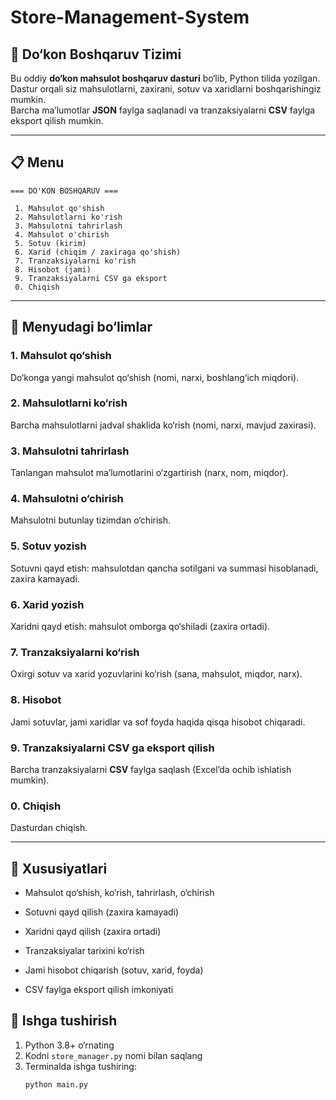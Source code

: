 # Store-Management-System

## 🏪 Do‘kon Boshqaruv Tizimi

Bu oddiy **do‘kon mahsulot boshqaruv dasturi** bo‘lib, Python tilida yozilgan.  
Dastur orqali siz mahsulotlarni, zaxirani, sotuv va xaridlarni boshqarishingiz mumkin.  
Barcha ma’lumotlar **JSON** faylga saqlanadi va tranzaksiyalarni **CSV** faylga eksport qilish mumkin.

---
## 📋 Menu
```
=== DO'KON BOSHQARUV ===

 1. Mahsulot qo'shish
 2. Mahsulotlarni ko'rish
 3. Mahsulotni tahrirlash
 4. Mahsulot o'chirish
 5. Sotuv (kirim)
 6. Xarid (chiqim / zaxiraga qo'shish)
 7. Tranzaksiyalarni ko'rish
 8. Hisobot (jami)
 9. Tranzaksiyalarni CSV ga eksport
 0. Chiqish
```

---

## 📖 Menyudagi bo‘limlar

### 1. Mahsulot qo‘shish
Do‘konga yangi mahsulot qo‘shish (nomi, narxi, boshlang‘ich miqdori).

### 2. Mahsulotlarni ko‘rish
Barcha mahsulotlarni jadval shaklida ko‘rish (nomi, narxi, mavjud zaxirasi).

### 3. Mahsulotni tahrirlash
Tanlangan mahsulot ma’lumotlarini o‘zgartirish (narx, nom, miqdor).

### 4. Mahsulotni o‘chirish
Mahsulotni butunlay tizimdan o‘chirish.

### 5. Sotuv yozish
Sotuvni qayd etish: mahsulotdan qancha sotilgani va summasi hisoblanadi, zaxira kamayadi.

### 6. Xarid yozish
Xaridni qayd etish: mahsulot omborga qo‘shiladi (zaxira ortadi).

### 7. Tranzaksiyalarni ko‘rish
Oxirgi sotuv va xarid yozuvlarini ko‘rish (sana, mahsulot, miqdor, narx).

### 8. Hisobot
Jami sotuvlar, jami xaridlar va sof foyda haqida qisqa hisobot chiqaradi.

### 9. Tranzaksiyalarni CSV ga eksport qilish
Barcha tranzaksiyalarni **CSV** faylga saqlash (Excel’da ochib ishlatish mumkin).

### 0. Chiqish
Dasturdan chiqish.

---

## 📌 Xususiyatlari

- Mahsulot qo‘shish, ko‘rish, tahrirlash, o‘chirish

- Sotuvni qayd qilish (zaxira kamayadi)

- Xaridni qayd qilish (zaxira ortadi)

- Tranzaksiyalar tarixini ko‘rish

- Jami hisobot chiqarish (sotuv, xarid, foyda)

- CSV faylga eksport qilish imkoniyati

## 🚀 Ishga tushirish

1. Python 3.8+ o‘rnating  
2. Kodni `store_manager.py` nomi bilan saqlang  
3. Terminalda ishga tushiring:  
   ```bash
   python main.py
